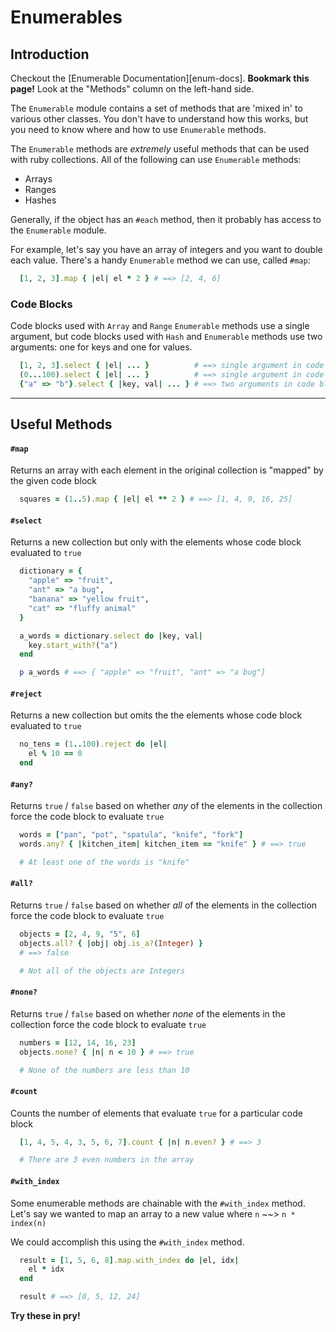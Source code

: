 # Enumerables

## Introduction

Checkout the [Enumerable Documentation][enum-docs]. **Bookmark this page!** Look at the "Methods" column on the left-hand side.

The `Enumerable` module contains a set of methods that are 'mixed in' to various other classes. You don't have to understand how this works, but you need to know where and how to use `Enumerable` methods.

The `Enumerable` methods are *extremely* useful methods that can be used with ruby collections. All of the following can use `Enumerable` methods:
  * Arrays
  * Ranges
  * Hashes

Generally, if the object has an `#each` method, then it probably has access to the `Enumerable` module.

For example, let's say you have an array of integers and you want to double each value. There's a handy `Enumerable` method we can use, called `#map`:

  ```ruby
    [1, 2, 3].map { |el| el * 2 } # ==> [2, 4, 6]
  ```

### Code Blocks

Code blocks used with `Array` and `Range` `Enumerable` methods use a single argument, but code blocks used with `Hash` and `Enumerable` methods use two arguments: one for keys and one for values.

  ```ruby
    [1, 2, 3].select { |el| ... }          # ==> single argument in code block
    (0...100).select { |el| ... }          # ==> single argument in code block
    {"a" => "b"}.select { |key, val| ... } # ==> two arguments in code block
  ```

---

## Useful Methods

#### `#map`
  Returns an array with each element in the original collection is "mapped" by the given code block

  ```ruby
    squares = (1..5).map { |el| el ** 2 } # ==> [1, 4, 9, 16, 25]
  ```

#### `#select`
  Returns a new collection but only with the elements whose code block evaluated to `true`

  ```ruby
    dictionary = {
      "apple" => "fruit",
      "ant" => "a bug",
      "banana" => "yellow fruit",
      "cat" => "fluffy animal"
    }

    a_words = dictionary.select do |key, val|
      key.start_with?("a")
    end

    p a_words # ==> { "apple" => "fruit", "ant" => "a bug"}
  ```

#### `#reject`
  Returns a new collection but omits the the elements whose code block evaluated to `true`

  ```ruby
    no_tens = (1..100).reject do |el|
      el % 10 == 0
    end
  ```

#### `#any?`
  Returns `true` / `false` based on whether *any* of the elements in the collection force the code block to evaluate `true`

  ```ruby
    words = ["pan", "pot", "spatula", "knife", "fork"]
    words.any? { |kitchen_item| kitchen_item == "knife" } # ==> true

    # At least one of the words is "knife"
  ```

#### `#all?`
  Returns `true` / `false` based on whether *all* of the elements in the collection force the code block to evaluate `true`

  ```ruby
    objects = [2, 4, 9, "5", 6]
    objects.all? { |obj| obj.is_a?(Integer) }
    # ==> false

    # Not all of the objects are Integers
  ```

#### `#none?`
  Returns `true` / `false` based on whether *none* of the elements in the collection force the code block to evaluate `true`

  ```ruby
    numbers = [12, 14, 16, 23]
    objects.none? { |n| n < 10 } # ==> true

    # None of the numbers are less than 10
  ```

#### `#count`
  Counts the number of elements that evaluate `true` for a particular code block

  ```ruby
    [1, 4, 5, 4, 3, 5, 6, 7].count { |n| n.even? } # ==> 3

    # There are 3 even numbers in the array
  ```


#### `#with_index`
  Some enumerable methods are chainable with the `#with_index` method. Let's say we wanted to map an array to a new value where `n` \~\~> `n * index(n)`

  We could accomplish this using the `#with_index` method.

  ```ruby
    result = [1, 5, 6, 8].map.with_index do |el, idx|
      el * idx
    end

    result # ==> [0, 5, 12, 24]
  ```


**Try these in pry!**

[documentation]: http://ruby-doc.org/core-2.3.1/Enumerable.html
